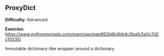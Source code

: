 ## ProxyDict

**Difficulty:** Advanced

**Exercise:** https://www.pythonmorsels.com/exercises/eee962b6b4bb4c5ba1c5a0c7d2c10335/

Immutable dictionary-like wrapper around a dictionary
    